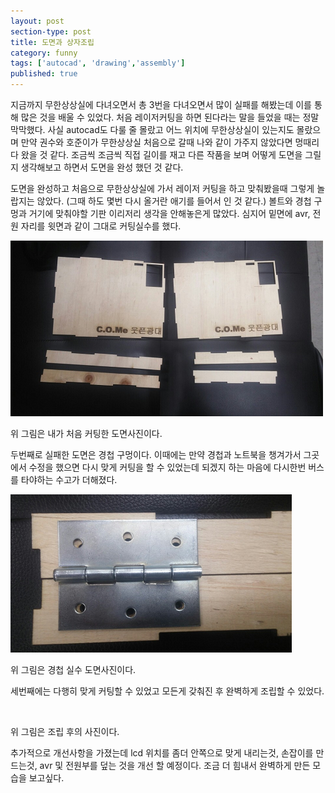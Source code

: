 ```yaml
---
layout: post
section-type: post
title: 도면과 상자조립
category: funny
tags: ['autocad', 'drawing','assembly']
published: true
---
```


지금까지 무한상상실에 다녀오면서 총 3번을 다녀오면서 많이 실패를 해봤는데 이를 통해 많은 것을 배울 수 있었다.
처음 레이저커팅을 하면 된다라는 말을 들었을 때는 정말 막막했다. 사실 autocad도 다룰 줄 몰랐고 어느 위치에 무한상상실이 있는지도 몰랐으며 만약 권수와 호준이가 무한상상실 처음으로 갈때 나와 같이 가주지 않았다면 멍때리다 왔을 것 같다.
조금씩 조금씩 직접 길이를 재고 다른 작품을 보며 어떻게 도면을 그릴지 생각해보고 하면서 도면을 완성 했던 것 같다. 

도면을 완성하고 처음으로 무한상상실에 가서 레이저 커팅을 하고 맞춰봤을때 그렇게 놀랍지는 않았다. (그때 하도 몇번 다시 올거란 애기를 들어서 인 것 같다.) 볼트와 경첩 구멍과 거기에 맞춰야할 기판 이리저리 생각을 안해놓은게 많았다. 심지어 밑면에 avr, 전원 자리를 윗면과 같이 그대로 커팅실수를 했다.

<img src="/img/mechatronics/무한02.png" alt=""> 

위 그림은 내가 처음 커팅한 도면사진이다.

두번째로 실패한 도면은 경첩 구멍이다. 이때에는 만약 경첩과 노트북을 챙겨가서 그곳에서 수정을 했으면 다시 맞게 커팅을 할 수 있었는데 되겠지 하는 마음에 다시한번 버스를 타야하는 수고가 더해졌다.

<img src="/img/mechatronics/무한03.png" alt="">

위 그림은 경첩 실수 도면사진이다.

세번째에는 다행히 맞게 커팅할 수 있었고 모든게 갖춰진 후 완벽하게 조립할 수 있었다.

<img src="/img/mechatronics/무한04.png" alt="">

위 그림은 조립 후의 사진이다.

추가적으로 개선사항을 가졌는데 lcd 위치를 좀더 안쪽으로 맞게 내리는것, 손잡이를 만드는것, avr 및 전원부를 덮는 것을 개선 할 예정이다.
조금 더 힘내서 완벽하게 만든 모습을 보고싶다.